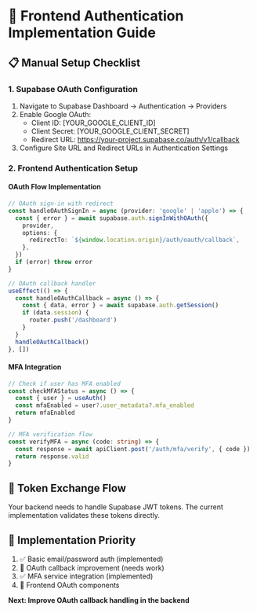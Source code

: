 # 🔐 Frontend Authentication Implementation Guide

## 📋 **Manual Setup Checklist**

### **1. Supabase OAuth Configuration**
1. Navigate to Supabase Dashboard → Authentication → Providers
2. Enable Google OAuth:
   - Client ID: [YOUR_GOOGLE_CLIENT_ID]
   - Client Secret: [YOUR_GOOGLE_CLIENT_SECRET]
   - Redirect URL: https://your-project.supabase.co/auth/v1/callback
3. Configure Site URL and Redirect URLs in Authentication Settings

### **2. Frontend Authentication Setup**

#### **OAuth Flow Implementation**
```typescript
// OAuth sign-in with redirect
const handleOAuthSignIn = async (provider: 'google' | 'apple') => {
  const { error } = await supabase.auth.signInWithOAuth({
    provider,
    options: {
      redirectTo: `${window.location.origin}/auth/oauth/callback`,
    },
  })
  if (error) throw error
}

// OAuth callback handler
useEffect(() => {
  const handleOAuthCallback = async () => {
    const { data, error } = await supabase.auth.getSession()
    if (data.session) {
      router.push('/dashboard')
    }
  }
  handleOAuthCallback()
}, [])
```

#### **MFA Integration**
```typescript
// Check if user has MFA enabled
const checkMFAStatus = async () => {
  const { user } = useAuth()
  const mfaEnabled = user?.user_metadata?.mfa_enabled
  return mfaEnabled
}

// MFA verification flow
const verifyMFA = async (code: string) => {
  const response = await apiClient.post('/auth/mfa/verify', { code })
  return response.valid
}
```

## 🔄 **Token Exchange Flow**

Your backend needs to handle Supabase JWT tokens. The current implementation validates these tokens directly.

## 🚀 **Implementation Priority**

1. ✅ Basic email/password auth (implemented)
2. 🔄 OAuth callback improvement (needs work)
3. ✅ MFA service integration (implemented)
4. 📝 Frontend OAuth components

**Next: Improve OAuth callback handling in the backend** 
